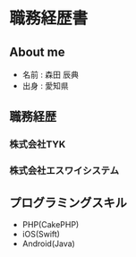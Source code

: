 # 職務経歴書
## About me
- 名前 : 森田 辰典
- 出身 : 愛知県
## 職務経歴
### 株式会社TYK

### 株式会社エスワイシステム

## プログラミングスキル
- PHP(CakePHP)
- iOS(Swift)
- Android(Java)
